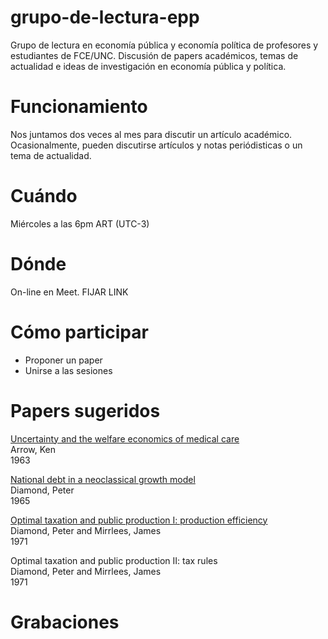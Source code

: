 # grupo-de-lectura-epp
Grupo de lectura en economía pública y economía política de profesores y estudiantes de FCE/UNC. Discusión de papers académicos, temas de actualidad e ideas de investigación en economía pública y política. 

# Funcionamiento
Nos juntamos dos veces al mes para discutir un artículo académico. Ocasionalmente, pueden discutirse artículos y notas periódisticas o un tema de actualidad.  

# Cuándo
Miércoles a las 6pm ART (UTC-3)

# Dónde
On-line en Meet. FIJAR LINK

# Cómo participar
- Proponer un paper
- Unirse a las sesiones

# Papers sugeridos

[Uncertainty and the welfare economics of medical care](https://www.dropbox.com/s/2ruo37w5v02fsr2/AER_1963_Arrow_Uncertainty_and_the_welfare_economics_of_medical_care.pdf?dl=0)  
Arrow, Ken  
1963  

[National debt in a neoclassical growth model](https://www.dropbox.com/s/4u7vvk09mtj3not/AER_1965_Diamond_National_debt_in_a_neoclassical_growth_model.pdf?dl=0)  
Diamond, Peter  
1965  

[Optimal taxation and public production I: production efficiency](https://www.dropbox.com/s/kprrre62fxxzniu/AER_1971_Diamond_Mirrlees_Optimal_taxation_and_public_production_I_production_efficiency.pdf?dl=0)  
Diamond, Peter and Mirrlees, James  
1971  

Optimal taxation and public production II: tax rules  
Diamond, Peter and Mirrlees, James  
1971  

# Grabaciones



